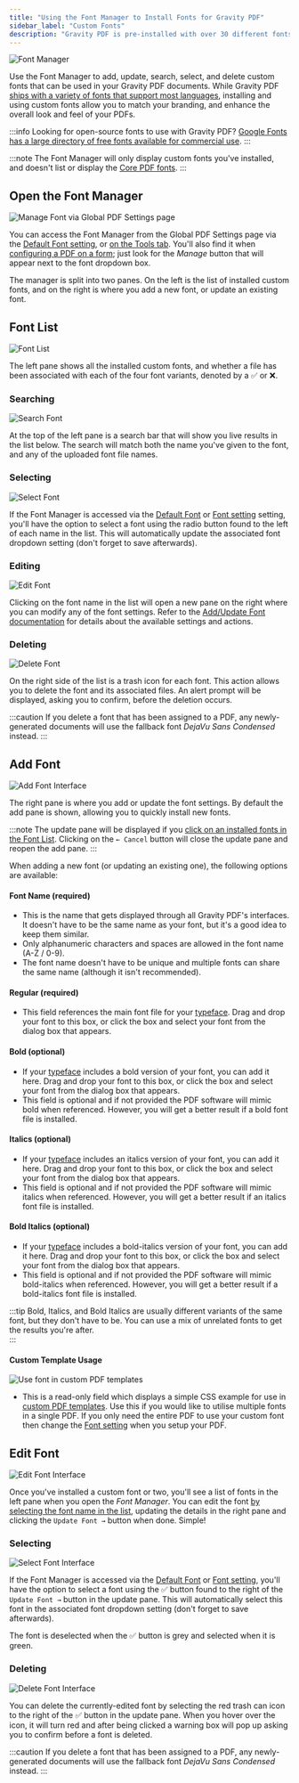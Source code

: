 ```yaml
---
title: "Using the Font Manager to Install Fonts for Gravity PDF"
sidebar_label: "Custom Fonts"
description: "Gravity PDF is pre-installed with over 30 different fonts which support the majority of languages worldwide. For those not supported you can use the Font Manager."
---
```


![Font Manager](https://resources.gravitypdf.com/uploads/2021/03/v6-Font-Manager.png) 

Use the Font Manager to add, update, search, select, and delete custom fonts that can be used in your Gravity PDF documents. While Gravity PDF [ships with a variety of fonts that support most languages](core-pdf-fonts.md), installing and using custom fonts allow you to match your branding, and enhance the overall look and feel of your PDFs.

:::info
Looking for open-source fonts to use with Gravity PDF? [Google Fonts has a large directory of free fonts available for commercial use](https://fonts.google.com).
:::

:::note
The Font Manager will only display custom fonts you've installed, and doesn't list or display the [Core PDF fonts](core-pdf-fonts.md). 
:::

## Open the Font Manager

![Manage Font via Global PDF Settings page](https://resources.gravitypdf.com/uploads/2021/04/v6-Open-Font-Manager.png)

You can access the Font Manager from the Global PDF Settings page via the [Default Font setting](global-settings.md#default-font-type), or [on the Tools tab](global-settings.md#fonts). You'll also find it when [configuring a PDF on a form](setup-pdf.md#font); just look for the *Manage* button that will appear next to the font dropdown box.

The manager is split into two panes. On the left is the list of installed custom fonts, and on the right is where you add a new font, or update an existing font.

## Font List

![Font List](https://resources.gravitypdf.com/uploads/2021/04/v6-Font-List.png)

The left pane shows all the installed custom fonts, and whether a file has been associated with each of the four font variants, denoted by a ✅ or ❌. 

### Searching

![Search Font](https://resources.gravitypdf.com/uploads/2021/04/v6-Search-Font.png)

At the top of the left pane is a search bar that will show you live results in the list below. The search will match both the name you've given to the font, and any of the uploaded font file names. 

### Selecting

![Select Font](https://resources.gravitypdf.com/uploads/2021/04/v6-Select-a-Font.png)

If the Font Manager is accessed via the [Default Font](global-settings.md#default-font-type) or [Font setting](setup-pdf.md#font) setting, you'll have the option to select a font using the radio button found to the left of each name in the list. This will automatically update the associated font dropdown setting (don't forget to save afterwards).

### Editing

![Edit Font](https://resources.gravitypdf.com/uploads/2021/04/v6-Edit-Font.png)

Clicking on the font name in the list will open a new pane on the right where you can modify any of the font settings. Refer to the [Add/Update Font documentation](#add--update-font) for details about the available settings and actions. 

### Deleting

![Delete Font](https://resources.gravitypdf.com/uploads/2021/04/v6-Delete-Font.png)

On the right side of the list is a trash icon for each font. This action allows you to delete the font and its associated files. An alert prompt will be displayed, asking you to confirm, before the deletion occurs.

:::caution
If you delete a font that has been assigned to a PDF, any newly-generated documents will use the fallback font _DejaVu Sans Condensed_ instead.
:::

## Add Font

![Add Font Interface](https://resources.gravitypdf.com/uploads/2021/04/v6-Adding-a-Font.png)

The right pane is where you add or update the font settings. By default the add pane is shown, allowing you to quickly install new fonts. 

:::note 
The update pane will be displayed if you [click on an installed fonts in the Font List](#editing). Clicking on the `← Cancel` button will close the update pane and reopen the add pane.
:::

When adding a new font (or updating an existing one), the following options are available: 

#### Font Name (required) 
* This is the name that gets displayed through all Gravity PDF's interfaces. It doesn't have to be the same name as your font, but it's a good idea to keep them similar.
* Only alphanumeric characters and spaces are allowed in the font name (A-Z / 0-9).
* The font name doesn't have to be unique and multiple fonts can share the same name (although it isn't recommended).

#### Regular (required) 
* This field references the main font file for your [typeface](https://en.wikipedia.org/wiki/Typeface). Drag and drop your font to this box, or click the box and select your font from the dialog box that appears.

#### Bold (optional) 
* If your [typeface](https://en.wikipedia.org/wiki/Typeface) includes a bold version of your font, you can add it here. Drag and drop your font to this box, or click the box and select your font from the dialog box that appears.
* This field is optional and if not provided the PDF software will mimic bold when referenced. However, you will get a better result if a bold font file is installed.

#### Italics (optional) 
* If your [typeface](https://en.wikipedia.org/wiki/Typeface) includes an italics version of your font, you can add it here. Drag and drop your font to this box, or click the box and select your font from the dialog box that appears.
* This field is optional and if not provided the PDF software will mimic italics when referenced. However, you will get a better result if an italics font file is installed.

#### Bold Italics (optional) 
* If your [typeface](https://en.wikipedia.org/wiki/Typeface) includes a bold-italics version of your font, you can add it here. Drag and drop your font to this box, or click the box and select your font from the dialog box that appears.
* This field is optional and if not provided the PDF software will mimic bold-italics when referenced. However, you will get a better result if a bold-italics font file is installed.

:::tip
Bold, Italics, and Bold Italics are usually different variants of the same font, but they don't have to be. You can use a mix of unrelated fonts to get the results you're after.  
:::

#### Custom Template Usage

![Use font in custom PDF templates](https://resources.gravitypdf.com/uploads/2021/04/v6-Custom-Template-Usage.png)

* This is a read-only field which displays a simple CSS example for use in [custom PDF templates](../developers/start-customising.md). Use this if you would like to utilise multiple fonts in a single PDF. If you only need the entire PDF to use your custom font then change the [Font setting](setup-pdf.md#font) when you setup your PDF.

## Edit Font 

![Edit Font Interface](https://resources.gravitypdf.com/uploads/2021/04/v6-Edit-a-Font.png) 

Once you've installed a custom font or two, you'll see a list of fonts in the left pane when you open the *Font Manager*. You can edit the font [by selecting the font name in the list](#editing), updating the details in the right pane and clicking the `Update Font →` button when done. Simple!

### Selecting

![Select Font Interface](https://resources.gravitypdf.com/uploads/2021/04/v6-Edit-Font-Select.png)

If the Font Manager is accessed via the [Default Font](global-settings.md#default-font-type) or [Font setting](setup-pdf.md#font), you'll have the option to select a font using the ✅ button found to the right of the `Update Font →` button in the update pane. This will automatically select this font in the associated font dropdown setting (don't forget to save afterwards).

The font is deselected when the ✅ button is grey and selected when it is green.

### Deleting

![Delete Font Interface](https://resources.gravitypdf.com/uploads/2021/04/v6-Edit-Font-Delete.png) 

You can delete the currently-edited font by selecting the red trash can icon to the right of the ✅ button in the update pane. When you hover over the icon, it will turn red and after being clicked a warning box will pop up asking you to confirm before a font is deleted.

:::caution
If you delete a font that has been assigned to a PDF, any newly-generated documents will use the fallback font _DejaVu Sans Condensed_ instead.
:::
